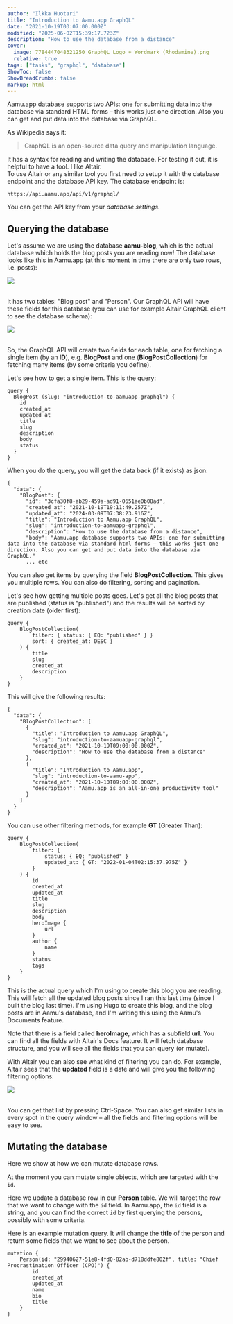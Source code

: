 ```yaml
---
author: "Ilkka Huotari"
title: "Introduction to Aamu.app GraphQL"
date: "2021-10-19T03:07:00.000Z"
modified: "2025-06-02T15:39:17.723Z"
description: "How to use the database from a distance"
cover:
  image: 7784447048321250_GraphQL Logo + Wordmark (Rhodamine).png
  relative: true
tags: ["tasks", "graphql", "database"]
ShowToc: false
ShowBreadCrumbs: false
markup: html
---
```


<p>Aamu.app database supports two APIs: one for submitting data into the database via standard HTML forms – this works just one direction. Also you can get and put data into the database via GraphQL.</p><p>As Wikipedia says it:</p><blockquote><p>GraphQL is an open-source data query and manipulation language.</p></blockquote><p>It has a syntax for reading and writing the database. For testing it out, it is helpful to have a tool. I like Altair.<br>To use Altair or any similar tool you first need to setup it with the database endpoint and the database API key. The database endpoint is:</p><pre><code>https://api.aamu.app/api/v1/graphql/</code></pre><p>You can get the API key from your <em>database settings.</em></p><h2>Querying the database</h2><p>Let's assume we are using the database <strong>aamu-blog</strong>, which is the actual database which holds the blog posts you are reading now! The database looks like this in Aamu.app (at this moment in time there are only two rows, i.e. posts):<br></p><img src="8939066432511453_1709968790929.jpg" class="ql-image" style="width: auto;"><p><br>It has two tables: "Blog post" and "Person". Our GraphQL API will have these fields for this database (you can use for example Altair GraphQL client to see the database schema):<br></p><img src="3668231413048561_1709968866417.jpg" class="ql-image" style="width: auto;"><p><br>So, the GraphQL API will create two fields for each table, one for fetching a single item (by an <strong>ID</strong>), e.g. <strong>BlogPost</strong> and one (<strong>BlogPostCollection</strong>) for fetching many items (by some criteria you define).</p><p>Let's see how to get a single item. This is the query:</p><pre><code class="language-graphql">query {
  BlogPost (slug: "introduction-to-aamuapp-graphql") {
    id
    created_at
    updated_at
    title
    slug
    description
    body
    status
  } 
}</code></pre><p>When you do the query, you will get the data back (if it exists) as json:</p><pre><code class="language-graphql">{
  "data": {
    "BlogPost": {
      "id": "3cfa30f8-ab29-459a-ad91-0651ae0b08ad",
      "created_at": "2021-10-19T19:11:49.257Z",
      "updated_at": "2024-03-09T07:38:23.916Z",
      "title": "Introduction to Aamu.app GraphQL",
      "slug": "introduction-to-aamuapp-graphql",
      "description": "How to use the database from a distance",
      "body": "Aamu.app database supports two APIs: one for submitting data into the database via standard html forms – this works just one direction. Also you can get and put data into the database via GraphQL."
      ... etc</code></pre><p>You can also get items by querying the field <strong>BlogPostCollection</strong>. This gives you multiple rows. You can also do filtering, sorting and pagination.</p><p>Let's see how getting multiple posts goes. Let's get all the blog posts that are published (status is "published") and the results will be sorted by creation date (older first):</p><pre><code class="language-graphql">query {
    BlogPostCollection(
        filter: { status: { EQ: "published" } }
        sort: { created_at: DESC }
    ) {
        title
        slug
        created_at
        description
    }
}</code></pre><p>This will give the following results:</p><pre><code class="language-graphql">{
  "data": {
    "BlogPostCollection": [
      {
        "title": "Introduction to Aamu.app GraphQL",
        "slug": "introduction-to-aamuapp-graphql",
        "created_at": "2021-10-19T09:00:00.000Z",
        "description": "How to use the database from a distance"
      },
      {
        "title": "Introduction to Aamu.app",
        "slug": "introduction-to-aamu-app",
        "created_at": "2021-10-10T09:00:00.000Z",
        "description": "Aamu.app is an all-in-one productivity tool"
      }
    ]
  }
}</code></pre><p>You can use other filtering methods, for example <strong>GT</strong> (Greater Than):</p><pre><code class="language-graphql">query {
    BlogPostCollection(
        filter: {
            status: { EQ: "published" }
            updated_at: { GT: "2022-01-04T02:15:37.975Z" } 
        }
    ) {
		id
		created_at
		updated_at
		title
		slug
		description
		body
		heroImage {
			url
		}
		author {
			name
		}
		status
		tags
    }
}</code></pre><p>This is the actual query which I'm using to create this blog you are reading. This will fetch all the updated blog posts since I ran this last time (since I built the blog last time). I'm using Hugo to create this blog, and the blog posts are in Aamu's database, and I'm writing this using the Aamu's Documents feature.</p><p>Note that there is a field called <strong>heroImage</strong>, which has a subfield <strong>url</strong>. You can find all the fields with Altair's Docs feature. It will fetch database structure, and you will see all the fields that you can query (or mutate).</p><p>With Altair you can also see what kind of filtering you can do. For example, Altair sees that the <strong>updated</strong> field is a date and will give you the following filtering options:<br></p><img src="8784131230222412_1709979164496.jpg" class="ql-image" style="width: auto;"><p><br>You can get that list by pressing Ctrl-Space. You can also get similar lists in every spot in the query window – all the fields and filtering options will be easy to see.</p><h2>Mutating the database</h2><p>Here we show at how we can mutate database rows.</p><p>At the moment you can mutate single objects, which are targeted with the <code>id</code>.</p><p>Here we update a database row in our <strong>Person</strong> table. We will target the row that we want to change with the <code>id</code> field. In Aamu.app, the <code>id</code> field is a string, and you can find the correct <code>id</code> by first querying the persons, possibly with some criteria. </p><p>Here is an example mutation query. It will change the <strong>title</strong> of the person and return some fields that we want to see about the person.</p><pre><code class="language-graphql">mutation {
    Person(id: "29940627-51e8-4fd0-82ab-d718ddfe802f", title: "Chief Procrastination Officer (CPO)") {
        id
        created_at
        updated_at
        name
        bio
        title
    }
}</code></pre><p><br></p>